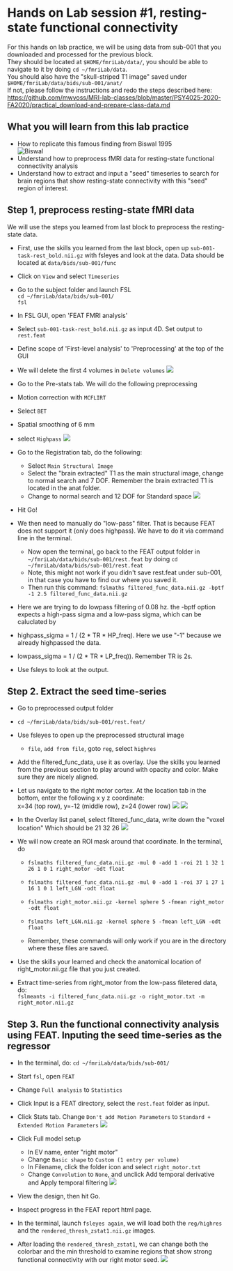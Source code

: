 # Hands on Lab session #1, resting-state functional connectivity

For this hands on lab practice, we will be using data from sub-001 that you downloaded and processed for the previous block. \
They should be located at `$HOME/fmriLab/data/`, you should be able to navigate to it by doing `cd ~/fmriLab/data`.   \
You should also have the "skull-striped T1 image" saved under `$HOME/fmriLab/data/bids/sub-001/anat/` \
If not, please follow the instructions and redo the steps described here: https://github.com/mwvoss/MRI-lab-classes/blob/master/PSY4025-2020-FA2020/practical_download-and-prepare-class-data.md


## What you will learn from this lab practice
- How to replicate this famous finding from Biswal 1995 \
![Biswal](https://www.researchgate.net/profile/Felicity_Callard/publication/235626041/figure/fig2/AS:667107696078858@1536062277477/Bharat-Biswal-and-colleagues-1995-first-demonstrated-that-regions-involved-in-a-motor.png)
- Understand how to preprocess fMRI data for resting-state functional connectivity analysis
- Understand how to extract and input a "seed" timeseries to search for brain regions that show resting-state connectivity with this "seed" region of interest.


## Step 1, preprocess resting-state fMRI data
We will use the steps you learned from last block to preprocess the resting-state data.

- First, use the skills you learned from the last block, open up `sub-001-task-rest_bold.nii.gz` with fsleyes and look at the data. Data should be located at `data/bids/sub-001/func`
- Click on `View` and select `Timeseries`
- Go to the subject folder and launch FSL\
`cd ~/fmriLab/data/bids/sub-001/`\
`fsl`
- In FSL GUI, open 'FEAT FMRI analysis'
- Select `sub-001-task-rest_bold.nii.gz` as input 4D. Set output to `rest.feat`
- Define scope of 'First-level analysis' to 'Preprocessing' at the top of the GUI
- We will delete the first 4 volumes in `Delete volumes`
![](Data/feat1.png)

- Go to the Pre-stats tab. We will do the following preprocessing
 - Motion correction with `MCFLIRT`
 - Select `BET`
 - Spatial smoothing of 6 mm
 - select `Highpass`
 ![](Data/feat2.png)

- Go to the Registration tab, do the following:
  - Select `Main Structural Image`
  - Select the "brain extracted" T1 as the main structural image, change to normal search and 7 DOF. Remember the brain extracted T1 is located in the anat folder.
  - Change to normal search and 12 DOF for Standard space
  ![](Data/feat3.png)

- Hit Go!

- We then need to manually do "low-pass" filter. That is because FEAT does not support it (only does highpass). We have to do it via command line in the terminal.
  - Now open the terminal, go back to the FEAT output folder in `~/fmriLab/data/bids/sub-001/rest.feat`
by doing
`cd ~/fmriLab/data/bids/sub-001/rest.feat`
  - Note, this might not work if you didn't save rest.feat under sub-001, in that case you have to find our where you saved it.
  - Then run this command:
`fslmaths filtered_func_data.nii.gz -bptf -1 2.5 filtered_func_data.nii.gz`
- Here we are trying to do lowpass filtering of 0.08 hz. the -bptf option expects a high-pass sigma and a low-pass sigma, which can be caluclated by
 - highpass_sigma = 1 / (2 * TR * HP_freq). Here we use "-1" because we already highpassed the data.
 - lowpass_sigma = 1 / (2 * TR * LP_freq)). Remember TR is 2s.
- Use fsleys to look at the output.


## Step 2. Extract the seed time-series
- Go to preprocessed output folder
 - `cd ~/fmriLab/data/bids/sub-001/rest.feat/`
- Use fsleyes to open up the preprocessed structural image
  - `file`, `add from file`, goto `reg`, select `highres`
- Add the filtered_func_data, use it as overlay. Use the skills you learned from the previous section to play around with opacity and color. Make sure they are nicely aligned.
- Let us navigate to the right motor cortex. At the location tab in the bottom, enter the following x y z coordinate: \
x=34 (top row), y=-12 (middle row), z=24 (lower row)
![](Data/fsleye1.png)
![](Data/fsleye2.png)
- In the Overlay list panel, select filtered_func_data, write down the "voxel location" Which should be  21 32 26
![](Data/fsleye3.png)
- We will now create an ROI mask around that coordinate. In the terminal, do
  - `fslmaths filtered_func_data.nii.gz -mul 0 -add 1 -roi 21 1 32 1 26 1 0 1 right_motor -odt float`
  - `fslmaths filtered_func_data.nii.gz -mul 0 -add 1 -roi 37 1 27 1 16 1 0 1 left_LGN -odt float`

  - `fslmaths right_motor.nii.gz -kernel sphere 5 -fmean right_motor -odt float`
  - `fslmaths left_LGN.nii.gz -kernel sphere 5 -fmean left_LGN -odt float`
  - Remember, these commands will only work if you are in the directory where these files are saved.
- Use the skills your learned and check the anatomical location of right_motor.nii.gz file that you just created.

- Extract time-series from right_motor from the low-pass filetered data, do: \
`fslmeants -i filtered_func_data.nii.gz -o right_motor.txt -m right_motor.nii.gz`

## Step 3. Run the functional connectivity analysis using FEAT. Inputing the seed time-series as the regressor

- In the terminal, do: `cd ~/fmriLab/data/bids/sub-001/`
- Start `fsl`, open `FEAT`
- Change `Full analysis` to `Statistics`
- Click Input is a FEAT directory, select the `rest.feat` folder as input.
- Click Stats tab. Change `Don't add Motion Parameters` to `Standard + Extended Motion Parameters`
![](Data/feat4.png)

- Click Full model setup
  - In EV name, enter "right motor"
  - Change `Basic shape` to `Custom (1 entry per volume)`
  - In Filename, click the folder icon and select `right_motor.txt`
  - Change `Convolution` to `None`, and unclick Add temporal derivative and Apply temporal filtering
![](Data/feat5.png)
- View the design, then hit Go.
- Inspect progress in the FEAT report html page.
- In the terminal, launch `fsleyes again`, we will load both the `reg/highres` and the `rendered_thresh_zstat1.nii.gz` images.
- After loading the `rendered_thresh_zstat1`, we can change both the colorbar and the min threshold to examine regions that show strong functional connectivity with our right motor seed.
![](Data/fsleye4.png)
